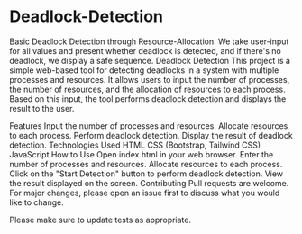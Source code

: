 # Deadlock-Detection
Basic Deadlock Detection through Resource-Allocation. We take user-input for all values and present whether deadlock is detected, and if there's no deadlock, we display a safe sequence.
Deadlock Detection
This project is a simple web-based tool for detecting deadlocks in a system with multiple processes and resources. It allows users to input the number of processes, the number of resources, and the allocation of resources to each process. Based on this input, the tool performs deadlock detection and displays the result to the user.

Features
Input the number of processes and resources.
Allocate resources to each process.
Perform deadlock detection.
Display the result of deadlock detection.
Technologies Used
HTML
CSS (Bootstrap, Tailwind CSS)
JavaScript
How to Use
Open index.html in your web browser.
Enter the number of processes and resources.
Allocate resources to each process.
Click on the "Start Detection" button to perform deadlock detection.
View the result displayed on the screen.
Contributing
Pull requests are welcome. For major changes, please open an issue first to discuss what you would like to change.

Please make sure to update tests as appropriate.
